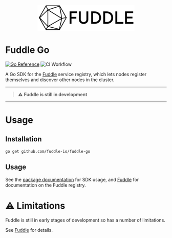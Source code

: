 <p align="center">
  <img src='assets/images/logo.png?raw=true' width='60%'>
</p>


# Fuddle Go
[![Go Reference](https://pkg.go.dev/badge/github.com/fuddle-io/fuddle-go.svg)](https://pkg.go.dev/github.com/fuddle-io/fuddle-go)
![CI Workflow](https://github.com/fuddle-io/fuddle-go/actions/workflows/main.yaml/badge.svg)

A Go SDK for the [Fuddle](https://github.com/fuddle-io/fuddle) service registry,
which lets nodes register themselves and discover other nodes in the cluster.

---

> :warning: **Fuddle is still in development**

---

# Usage

## Installation
```
go get github.com/fuddle-io/fuddle-go
```

## Usage
See the [package documentation](https://pkg.go.dev/github.com/fuddle-io/fuddle-go)
for SDK usage, and [Fuddle](https://github.com/fuddle-io/fuddle) for
documentation on the Fuddle registry.

# :warning: Limitations
Fuddle is still in early stages of development so has a number of limitations.

See [Fuddle](https://github.com/fuddle-io/fuddle) for details.
